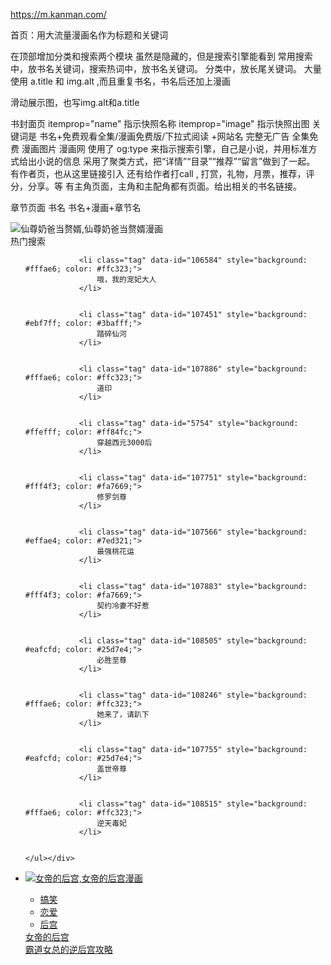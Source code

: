 https://m.kanman.com/ 

首页：用大流量漫画名作为标题和关键词

<title>穿越西元3000后漫画 斗罗大陆漫画 斗破苍穹漫画 漫画大全 看漫网 看漫画</title>
<meta name="keywords" content="穿越西元3000后,偷星九月天,斗罗大陆漫画,斗破苍穹漫画,漫画大全,看漫网,看漫画">
<meta name="description" itemprop="description" content="看漫画致力于打造国内知名的正版漫画阅读平台，拥有偷星九月天、斗罗大陆、斗破苍穹、浪漫传说、暴走邻家等大批优秀国产漫画的正版授权。看漫画网一直坚持提供漫画免费阅读。看漫画，为漫画而生，看偷星九月天漫画、斗罗大陆漫画、斗破苍穹漫画就上看漫画网">
<meta itemprop="name" content="穿越西元3000后漫画 斗罗大陆漫画 斗破苍穹漫画 漫画大全  看漫网 看漫画">
<meta itemprop="image" content="/static/images/favicon.ico">

在顶部增加分类和搜索两个模块
虽然是隐藏的，但是搜索引擎能看到
常用搜索中，放书名关键词，搜索热词中，放书名关键词。
分类中，放长尾关键词。
大量使用 a.title 和 img.alt ,而且重复书名，书名后还加上漫画

滑动展示图，也写img.alt和a.title


书封面页 itemprop="name" 指示快照名称 itemprop="image" 指示快照出图
关键词是 书名+免费观看全集/漫画免费版/下拉式阅读 +网站名  完整无广告 全集免费 漫画图片 漫画网
使用了 og:type 来指示搜索引擎，自己是小说，并用标准方式给出小说的信息
采用了聚类方式，把“详情”“目录”“推荐”“留言”做到了一起。
有作者页，也从这里链接引入
还有给作者打call , 打赏，礼物，月票，推荐，评分，分享。等
有主角页面，主角和主配角都有页面。给出相关的书名链接。

<title>我是大仙尊免费观看全集_我是大仙尊漫画免费版_我是大仙尊漫画下拉式阅读-看漫画</title>
<meta name="keywords" content="我是大仙尊漫画全集免费,我是大仙尊漫画下拉式阅读,我是大仙尊完整版无广告,我是大仙尊漫画,我是大仙尊漫画图片,我是大仙尊漫画网">
<meta name="description" itemprop="description" content="看漫画在线大全免费看漫画，并提供最新的我是大仙尊漫画下拉式在线免费阅读,我是大仙尊漫画结局,我是大仙尊漫画图片我是大仙尊漫画版在线观看无广告.我是大仙尊漫画免费全集在线观看就来看漫画!">
<meta itemprop="name" content="上看漫画，《我是大仙尊》 让你看个过瘾哦！">
<meta itemprop="image" content="https://image.yqmh.com/mh/107289.jpg">  
<meta property="og:type" content="novel">
<meta property="og:title" content="我是大仙尊">
<meta property="og:description" content="【独家/每周五更新】前世是修仙界的绝世天才，被十大天尊陷害自爆而亡，意外重生到了自己二十岁的时候。一心只想着修炼成仙重返仙界的他，成为了地球最强的男人，翻手为云覆手为雨，惹本天尊者，灰飞烟灭！！">
<meta property="og:image" content="//image.yqmh.com/mh/107289.jpg">
<meta property="og:novel:category" content="玄幻 漫改 都市 修真 新作">
<meta property="og:novel:author" content="传奇漫业">
<meta property="og:novel:book_name" content="我是大仙尊">
<meta property="og:novel:read_url" content="https://m.kanman.com/107289/">
<meta property="og:url" content="https://m.kanman.com/107289/">
<meta property="og:novel:status" content="连载">
<meta property="og:novel:update_time" content="2021-04-09">
<meta property="og:novel:latest_chapter_name" content="第1话 仙界至尊，都市重生">
<meta property="og:novel:latest_chapter_url" content="https://m.kanman.com/107289/1.html">
<link rel="prefetch prerender" href="1.html">
<link rel="canonical" href="https://www.kanman.com/107289/">
<meta name="applicable-device" content="mobile">

章节页面
书名 书名+漫画+章节名
<meta name="keywords" content="万丈光芒不及你人设,万丈光芒不及你漫画人设">
<meta name="description" itemprop="description" content="看漫画是为您提供万丈光芒不及你人设、万丈光芒不及你漫画人设免费阅读,本站是更新万丈光芒不及你漫画最快的网站。">
<meta itemprop="name" content="上看漫画，《万丈光芒不及你》 让你看个过瘾哦！">




<img class="lazy-image" src="/static/images/comm/space.gif" alt="仙尊奶爸当赘婿,仙尊奶爸当赘婿漫画" style="background: url(&quot;//cms.samanlehua.com/cms/chendan/378cc870-9b34-11eb-9947-31bb94f846cb.png-noresize.webp&quot;) center center / cover no-repeat; opacity: 1;">


<div class="hot-search" id="js_hotSearch"><div class="hot-hd">热门搜索</div>
		<ul class="hot-tags">		
				
				<li class="tag" data-id="106584" style="background: #fffae6; color: #ffc323;">
					哦，我的宠妃大人
				</li>
			
				
				<li class="tag" data-id="107451" style="background: #ebf7ff; color: #3bafff;">
					踏碎仙河
				</li>
			
				
				<li class="tag" data-id="107886" style="background: #fffae6; color: #ffc323;">
					道印
				</li>
			
				
				<li class="tag" data-id="5754" style="background: #ffefff; color: #ff84fc;">
					穿越西元3000后
				</li>
			
				
				<li class="tag" data-id="107751" style="background: #fff4f3; color: #fa7669;">
					修罗剑尊
				</li>
			
				
				<li class="tag" data-id="107566" style="background: #effae4; color: #7ed321;">
					最强桃花运
				</li>
			
				
				<li class="tag" data-id="107883" style="background: #fff4f3; color: #fa7669;">
					契约冷妻不好惹
				</li>
			
				
				<li class="tag" data-id="108505" style="background: #eafcfd; color: #25d7e4;">
					必胜至尊
				</li>
			
				
				<li class="tag" data-id="108246" style="background: #fffae6; color: #ffc323;">
					她来了，请趴下
				</li>
			
				
				<li class="tag" data-id="107755" style="background: #eafcfd; color: #25d7e4;">
					盖世帝尊
				</li>
			
				
				<li class="tag" data-id="108515" style="background: #fffae6; color: #ffc323;">
					逆天毒妃
				</li>
			
		
    </ul></div>



<li class="card r1c2">
<a href="/107454/" title="女帝的后宫漫画">
  <div class="card-graph r16x16">
   <img class="lazy-image" src="/static/images/comm/space.gif" alt="女帝的后宫,女帝的后宫漫画" style="background: url(&quot;//image.yqmh.com/mh/107454.jpg-300x300.webp&quot;) center center / cover no-repeat; opacity: 1;">
    <div class="abs-bottom">
     <ul class="tags-list">
      <li class="item">搞笑</li>
      <li class="item">恋爱</li>
      <li class="item">后宫</li>
     </ul>
    </div>
   </div>
  <div class="card-title">女帝的后宫</div>
  <div class="card-text">霸道女总的逆后宫攻略</div>
</a>
</li>